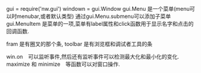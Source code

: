 gui = require('nw.gui')
windown = gui.Window
gui.Menu 是一个菜单(menu可以时menubar,或者默认类型)
通过gui.Menu.submenu可以添加子菜单
gui.MenuItem 是菜单的一项,菜单有label属性和click函数用于显示名字和点击的回调函数.

fram 是有圈叉的那个条, toolbar 是有浏览框和调试者工具的条

win.on　可以监听事件,然后还有监听事件可以检测最大化和最小化的变化.
maximize 和 minimize　等函数可以对窗口操作.
